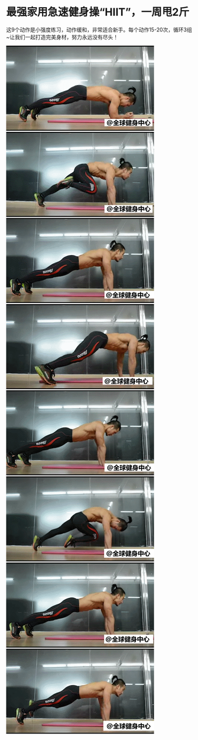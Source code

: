 # 最强家用急速健身操“HIIT”，一周甩2斤

这9个动作是小强度练习，动作缓和，非常适合新手。每个动作15-20次，循环3组~让我们一起打造完美身材，努力永远没有尽头！

![](1.gif)
![](2.gif)
![](3.gif)
![](4.gif)
![](5.gif)
![](6.gif)
![](7.gif)
![](8.gif)